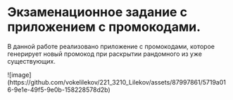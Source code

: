 <h1>Экзаменационное задание с приложением с промокодами.</h1>
<p>В данной работе реализовано приложение с промокодами, которое генерирует новый промокод при раскрытии рандомного из уже существующих.</p>
![image](https://github.com/vokelilekov/221_3210_Lilekov/assets/87997861/5719a016-9e1e-49f5-9e0b-158228578d2b)
